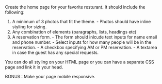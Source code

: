 Create the home page for your favorite resturant. It should include the following:
 1. A minimum of 3 photos that fit the theme.
        - Photos should have inline styling for sizing.
 2. Any combination of elements (paragraphs, lists, headings etc)
 3. A reservation form.
        - The form should inlcude text inputs for name email and phone number.
        - Select inputs for how many people will be in the reservation.
        - A checkbox specifying AM or PM reservation.
        - A textarea in case the guest has any special requests.

You can do all styling on your HTML page or you can have a separate CSS page and link it in your head.


BONUS : Make your page mobile responsive.